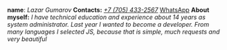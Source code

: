 **name**: *Lazar Gumarov*
**Contacts:** [*+7 (705) 433-2567*](tel:+77054332567) [WhatsApp](https://wa.me/77054332567?text=HifromGitHubCV)
**About myself:** *I have technical education and experience about 14 years as system administrator. Last year I wanted to become a developer. From many languages I selected JS, because that is simple, much requests and very beautiful*
